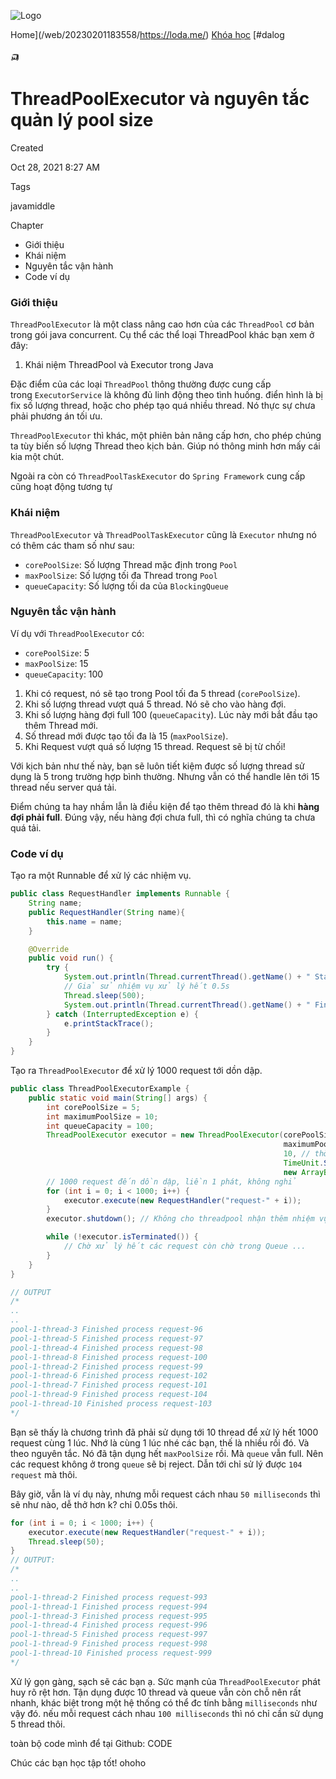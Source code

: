 ![Logo](https://web.archive.org/web/20230201183558im_/https://super-static-assets.s3.amazonaws.com/8a72ee8e-d4aa-4a06-985f-e92802c5bc44/uploads/logo/36872858-1bc0-4117-bb6b-81d9934b5275.svg)

Home](/web/20230201183558/https://loda.me/) [Khóa học](/web/20230201183558/https://loda.me/courses) [#dalog

🛺

# ThreadPoolExecutor và nguyên tắc quản lý pool size

Created

Oct 28, 2021 8:27 AM

Tags

javamiddle

Chapter

- Giới thiệu
- Khái niệm
- Nguyên tắc vận hành
- Code ví dụ

### **Giới thiệu**

`ThreadPoolExecutor` là một class nâng cao hơn của các `ThreadPool` cơ bản trong gói java concurrent. Cụ thể các thể loại ThreadPool khác bạn xem ở đây:

1. Khái niệm ThreadPool và Executor trong Java

Đặc điểm của các loại `ThreadPool` thông thường được cung cấp trong `ExecutorService` là không đủ linh động theo tình huống. điển hình là bị fix số lượng thread, hoặc cho phép tạo quá nhiều thread. Nó thực sự chưa phải phương án tối ưu.

`ThreadPoolExecutor` thì khác, một phiên bản nâng cấp hơn, cho phép chúng ta tùy biến số lượng Thread theo kịch bản. Giúp nó thông minh hơn mấy cái kia một chút.

Ngoài ra còn có `ThreadPoolTaskExecutor` do `Spring Framework` cung cấp cũng hoạt động tương tự

### **Khái niệm**

`ThreadPoolExecutor` và `ThreadPoolTaskExecutor` cũng là `Executor` nhưng nó có thêm các tham số như sau:

- `corePoolSize`: Số lượng Thread mặc định trong `Pool`
- `maxPoolSize`: Số lượng tối đa Thread trong `Pool`
- `queueCapacity`: Số lượng tối da của `BlockingQueue`

### **Nguyên tắc vận hành**

Ví dụ với `ThreadPoolExecutor` có:

- `corePoolSize`: 5
- `maxPoolSize`: 15
- `queueCapacity`: 100

1. Khi có request, nó sẽ tạo trong Pool tối đa 5 thread (`corePoolSize`).
2. Khi số lượng thread vượt quá 5 thread. Nó sẽ cho vào hàng đợi.
3. Khi số lượng hàng đợi full 100 (`queueCapacity`). Lúc này mới bắt đầu tạo thêm Thread mới.
4. Số thread mới được tạo tối đa là 15 (`maxPoolSize`).
5. Khi Request vượt quá số lượng 15 thread. Request sẽ bị từ chối!

Với kịch bản như thế này, bạn sẽ luôn tiết kiệm được số lượng thread sử dụng là 5 trong trường hợp bình thường. Nhưng vẫn có thể handle lên tới 15 thread nếu server quá tải.

Điểm chúng ta hay nhầm lẫn là điều kiện để tạo thêm thread đó là khi **hàng đợi phải full**. Đúng vậy, nếu hàng đợi chưa full, thì có nghĩa chúng ta chưa quá tải.

### **Code ví dụ**

Tạo ra một Runnable để xử lý các nhiệm vụ.

```java
public class RequestHandler implements Runnable {
    String name;
    public RequestHandler(String name){
        this.name = name;
    }

    @Override
    public void run() {
        try {
            System.out.println(Thread.currentThread().getName() + " Starting process " + name);
            // Giả sử nhiệm vụ xử lý hết 0.5s
            Thread.sleep(500);
            System.out.println(Thread.currentThread().getName() + " Finished process " + name);
        } catch (InterruptedException e) {
            e.printStackTrace();
        }
    }
}
```

Tạo ra `ThreadPoolExecutor` để xử lý 1000 request tới dồn dập.

```java
public class ThreadPoolExecutorExample {
    public static void main(String[] args) {
        int corePoolSize = 5;
        int maximumPoolSize = 10;
        int queueCapacity = 100;
        ThreadPoolExecutor executor = new ThreadPoolExecutor(corePoolSize, // Số corePoolSize
                                                             maximumPoolSize, // số maximumPoolSize
                                                             10, // thời gian một thread được sống nếu không làm gì
                                                             TimeUnit.SECONDS,
                                                             new ArrayBlockingQueue<>(queueCapacity)); // Blocking queue để cho request đợi
        // 1000 request đến dồn dập, liền 1 phát, không nghỉ
        for (int i = 0; i < 1000; i++) {
            executor.execute(new RequestHandler("request-" + i));
        }
        executor.shutdown(); // Không cho threadpool nhận thêm nhiệm vụ nào nữa

        while (!executor.isTerminated()) {
            // Chờ xử lý hết các request còn chờ trong Queue ...
        }
    }
}

// OUTPUT
/*
..
..
pool-1-thread-3 Finished process request-96
pool-1-thread-5 Finished process request-97
pool-1-thread-4 Finished process request-98
pool-1-thread-8 Finished process request-100
pool-1-thread-2 Finished process request-99
pool-1-thread-6 Finished process request-102
pool-1-thread-7 Finished process request-101
pool-1-thread-9 Finished process request-104
pool-1-thread-10 Finished process request-103
*/
```

Bạn sẽ thấy là chương trình đã phải sử dụng tới 10 thread để xử lý hết 1000 request cùng 1 lúc. Nhớ là cùng 1 lúc nhé các bạn, thế là nhiều rồi đó. Và theo nguyên tắc. Nó đã tận dụng hết `maxPoolSize` rồi. Mà `queue` vẫn full. Nên các request không ở trong `queue` sẽ bị reject. Dẫn tới chỉ sử lý được `104 request` mà thôi.

Bây giờ, vẫn là ví dụ này, nhưng mỗi request cách nhau `50 milliseconds` thì sẽ như nào, dễ thở hơn k? chỉ 0.05s thôi.

```java
for (int i = 0; i < 1000; i++) {
    executor.execute(new RequestHandler("request-" + i));
    Thread.sleep(50);
}
// OUTPUT:
/*
..
..
pool-1-thread-2 Finished process request-993
pool-1-thread-1 Finished process request-994
pool-1-thread-3 Finished process request-995
pool-1-thread-4 Finished process request-996
pool-1-thread-5 Finished process request-997
pool-1-thread-9 Finished process request-998
pool-1-thread-10 Finished process request-999
*/
```

Xử lý gọn gàng, sạch sẽ các bạn ạ. Sức mạnh của `ThreadPoolExecutor` phát huy rõ rệt hơn. Tận dụng được 10 thread và queue vẫn còn chỗ nên rất nhanh, khác biệt trong một hệ thống có thể đc tính bằng `milliseconds` như vậy đó. nếu mỗi request cách nhau `100 milliseconds` thì nó chỉ cần sử dụng 5 thread thôi.

toàn bộ code mình để tại Github: CODE

Chúc các bạn học tập tốt! ohoho

